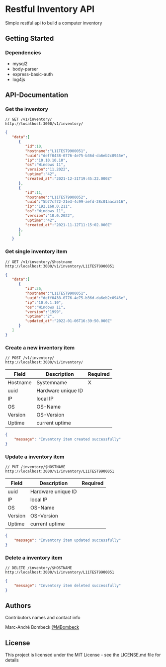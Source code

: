 # Restful Inventory API

Simple restful api to build a computer inventory

## Getting Started

### Dependencies

* mysql2
* body-parser
* express-basic-auth
* log4js
 
## API-Documentation

### Get the inventory
```
// GET /v1/inventory/
http://localhost:3000/v1/inventory/
```
``` json
{
   "data":[
      {
         "id":10,
         "hostname":"L11TEST9900051",
         "uuid":"deff0438-0776-4e75-b36d-da6eb2c0946e",
         "ip":"10.10.10.10",
         "os":"Windows 11",
         "version":"11.2022",
         "uptime":"42",
         "created_at":"2021-12-31T19:45:22.000Z"
      },
      {
         "id":11,
         "hostname":"L11TEST9900052",
         "uuid":"5b77cf72-21e3-4c99-aefd-28c01aaca516",
         "ip":"192.168.0.211",
         "os":"Windows 11",
         "version":"10.0.2022",
         "uptime":"42",
         "created_at":"2021-11-12T11:15:02.000Z"
      },
      ]
   }
```
### Get single inventory item
```
// GET /v1/inventory/$hostname
http://localhost:3000/v1/inventory/L11TEST9900051
```
``` json
{
   "data":[
      {
         "id":36,
         "hostname":"L11TEST9900051",
         "uuid":"deff0438-0776-4e75-b36d-da6eb2c0946e",
         "ip":"10.0.1.10",
         "os":"Windows 11",
         "version":"1999",
         "uptime":"2",
         "updated_at":"2022-01-06T16:39:50.000Z"
      }
   ]
}
```

### Create a new inventory item
```
// POST /v1/inventory/
http://localhost:3000/v1/inventory/
```
|  Field 	|  Description 	|  Required 	|
|---	|---	|---	|
|  Hostname 	|   Systemname	| X |
|  uuid 	|   Hardware unique ID 	| |
|  IP 	|   local IP	| |
|  OS 	|   OS-Name	||
|  Version 	|   OS-Version	||
|  Uptime 	|   current uptime	||
``` json
{
    "message": "Inventory item created successfully"
}
```

### Update a inventory item
```
// PUT /inventory/$HOSTNAME
http://localhost:3000/v1/inventory/L11TEST9900051
```
|  Field 	|  Description 	|  Required 	|
|---	|---	| ---	|
|  uuid 	|   Hardware unique ID 	||
|  IP 	|   local IP	||
|  OS 	|   OS-Name	||
|  Version 	|   OS-Version	||
|  Uptime 	|   current uptime	||
``` json
{
    "message": "Inventory item updated successfully"
}
```

### Delete a inventory item
```
// DELETE /inventory/$HOSTNAME
http://localhost:3000/v1/inventory/L11TEST9900051
```

``` json
{
    "message": "Inventory item deleted successfully"
}
```

## Authors

Contributors names and contact info

Marc-André Bombeck
[@MBombeck](https://twitter.com/MBombeck)

## License

This project is licensed under the MIT License - see the LICENSE.md file for details
